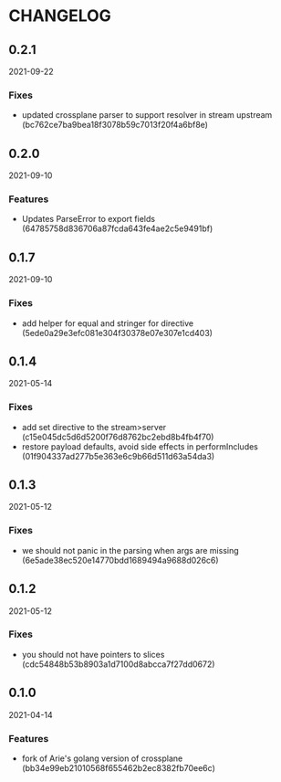 # CHANGELOG

<!--- next entry here -->

## 0.2.1
2021-09-22

### Fixes

- updated crossplane parser to support resolver in stream upstream (bc762ce7ba9bea18f3078b59c7013f20f4a6bf8e)

## 0.2.0
2021-09-10

### Features

- Updates ParseError to export fields (64785758d836706a87fcda643fe4ae2c5e9491bf)

## 0.1.7
2021-09-10

### Fixes

- add helper for equal and stringer for directive (5ede0a29e3efc081e304f30378e07e307e1cd403)

## 0.1.4
2021-05-14

### Fixes

- add set directive to the stream>server (c15e045dc5d6d5200f76d8762bc2ebd8b4fb4f70)
- restore payload defaults, avoid side effects in performIncludes (01f904337ad277b5e363e6c9b66d511d63a54da3)

## 0.1.3
2021-05-12

### Fixes

- we should not panic in the parsing when args are missing (6e5ade38ec520e14770bdd1689494a9688d026c6)

## 0.1.2
2021-05-12

### Fixes

- you should not have pointers to slices (cdc54848b53b8903a1d7100d8abcca7f27dd0672)

## 0.1.0
2021-04-14

### Features

- fork of Arie's golang version of crossplane (bb34e99eb21010568f655462b2ec8382fb70ee6c)